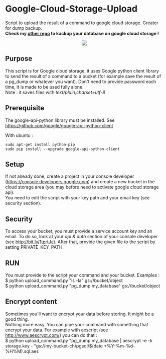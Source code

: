 Google-Cloud-Storage-Upload
===========================

Script to upload the result of a command to google cloud storage. Greater for dump backup.  
**Check my [other repo](https://github.com/nkcr/Google-Cloud-Storage-Metric) to kackup your database on google cloud storage !**
<p align="center"><img src="http://s27.postimg.org/p8rtjh2db/Untitled_1.png"></p>

Purpose
--------

This script is for Google cloud storage, it uses Google python client library to send the result of a command to a bucket (for example save the result of a pg_dump or whatever you want). Don't need to provide password each time, it is made to be used fully alone.<br>
Note : it saves files with *text/plain;charset=utf-8*


Prerequisite
--------
The google-api-python library must be installed. See https://github.com/google/google-api-python-client

With ubuntu :

    sudo apt-get install python-pip
    sudo pip install --upgrade google-api-python-client

Setup
--------
If not already done, create a project in your console developer (https://console.developers.google.com) and create a new bucket in the cloud storage area (you may before need to activate google cloud storage api).<br>
You need to edit the script with your key path and your email key (see security section). <br>

Security
--------
To access your bucket, you must provide a service account key and an email. To do so, look at your *api & auth* section of your console developer (see http://bit.ly/1tprtJc). After that, provide the given file to the script by setting PRIVATE_KEY_PATH.

RUN
--------
You must provide to the script your command and your bucket. Examples : <br>
$ python upload_command.py "ls -la" gs://bucket/object <br>
$ python upload_command.py "pg_dump my_database" gs://bucket/object

Encrypt content
--------
Sometimes you'll want to encrypt your data before storing. It might be a good thing. <br>
Nothing more easy. You can pipe your command with something that encrypt your data. For example with aescript (see http://www.aescrypt.com/) you can do that : <br>
$ python upload_command.py "pg_dump my_database | aescrypt -e -k storage.key - "gs://my-bucket-ch/pgsql/$(date +\%Y-\%m-\%d-\%H\%M).sql.aes

